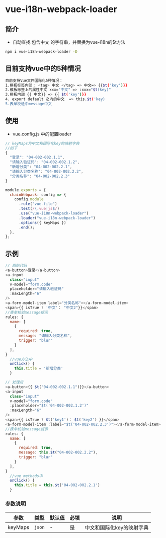 # vue-i18n-webpack-loader

## 简介
- 自动查找 包含中文 的字符串，并替换为vue-i18n的$t方法


```bash
npm i vue-i18n-webpack-loader -D
```
## 目前支持vue中的5种情况
```bash
目前支持Vue文件国际化5种情况：
1.模板标签内部： <tag> 中文 </tag> => 中文=> {{$t('key')}}
2.模板标签上的属性中文 xxx="中文" => :xxx="$t(key)"
3.模板内部 {{ 中文}} => {{ $t('key')}}
4. export default 之内的中文  => this.$t('key)
5.表单校验中message中文
```

## 使用

- vue.config.js 中的配置loader

```js
// keyMaps为中文和国际化key的映射字典
//如下
{
  "登录": "04-002-002.1.1",
  "请输入验证码": "04-002-002.1.2",
  "新增分类": "04-002-002.2.1",
  "请输入分类名称": "04-002-002.2.2",
  "分类名称": "04-002-002.2.3"
}

module.exports = {
  chainWebpack: config => {
    config.module
      .rule("vue-file")
      .test(/\.vue|js$/)
      .use("vue-i18n-webpack-loader")
      .loader("vue-i18n-webpack-loader")
      .options({ keyMaps })
      .end();
  },
};
```
## 示例
```js
// 原始代码
<a-button>登录</a-button>
<a-input
  class="input"
  v-model="form.code"
  placeholder="请输入验证码"
  :maxLength="6"
/>
<a-form-model-item label="分类名称"></a-form-model-item>
<span>{{ isTrue ? '中文'： "中文2"}}</span>
//表单校验message提示
rules: {
  name: [
    {
      required: true,
      message: "请输入分类名称",
      trigger: "blur"
    }
  ],
}
  //vue方法中
  onClick() {
    this.title = '新增分类'
  }
```
```js
// 处理后
<a-button>{{ $t("04-002-002.1.1")}}</a-button>
<a-input
  class="input"
  v-model="form.code"
  :placeholder="$t('04-002-002.1.2')"
  :maxLength="6"
/>
<span>{{ isTrue ? $t('key1')： $t('key2') }}</span>
<a-form-model-item :label="$t('04-002-002.2.3')"></a-form-model-item>
//表单校验message提示
rules: {
  name: [
    {
      required: true,
      message: this.$t("04-002-002.2.2"),
      trigger: "blur"
    }
  ],
}
  //vue methods中
  onClick() {
    this.title = this.$t('04-002-002.2.1')
  }
```

### 参数说明

| 参数 | 类型 | 默认值 | 必填 | 说明 |
| ---------   | --------- | --------- | --------- | --------- |
| keyMaps      | `json` | - | 是 | 中文和国际化key的映射字典 |